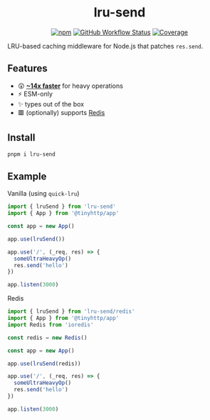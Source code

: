 <div align="center">

# lru-send

[![npm][npm-img]][npm-url] [![GitHub Workflow Status](https://img.shields.io/github/workflow/status/tinyhttp/tinyhttp/CI?style=for-the-badge&logo=github&label=&color=ECBBF8)][github-actions] [![Coverage][cov-img]][cov-url]

</div>

LRU-based caching middleware for Node.js that patches `res.send`.

## Features

- 😲 [**~14x faster**](bench) for heavy operations
- ⚡ ESM-only
- ✨ types out of the box
- 🟥 (optionally) supports [Redis](http://redis.io/)

## Install

```sh
pnpm i lru-send
```

## Example

Vanilla (using `quick-lru`)

```ts
import { lruSend } from 'lru-send'
import { App } from '@tinyhttp/app'

const app = new App()

app.use(lruSend())

app.use('/', (_req, res) => {
  someUltraHeavyOp()
  res.send('hello')
})

app.listen(3000)
```

Redis

```ts
import { lruSend } from 'lru-send/redis'
import { App } from '@tinyhttp/app'
import Redis from 'ioredis'

const redis = new Redis()

const app = new App()

app.use(lruSend(redis))

app.use('/', (_req, res) => {
  someUltraHeavyOp()
  res.send('hello')
})

app.listen(3000)
```

[npm-url]: https://npmjs.com/package/lru-send
[github-actions]: https://github.com/tinyhttp/lru-send/actions
[cov-img]: https://img.shields.io/coveralls/github/tinyhttp/lru-send?style=for-the-badge&color=ECBBF8
[cov-url]: https://coveralls.io/github/tinyhttp/lru-send
[npm-img]: https://img.shields.io/npm/dt/lru-send?style=for-the-badge&color=ECBBF8
